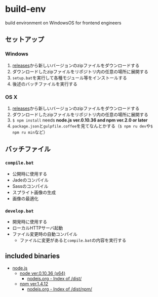 # build-env

build environment on WindowsOS for frontend engineers

## セットアップ

### Windows

1. [releases](https://github.com/tsukurite/build-env/releases)から新しいバージョンのzipファイルをダウンロードする
2. ダウンロードしたzipファイルをリポジトリ内の任意の場所に展開する
3. `setup.bat`を実行して各種モジュール等をインストールする
4. 後述のバッチファイルを実行する

### OS X

1. [releases](https://github.com/tsukurite/build-env/releases)から新しいバージョンのzipファイルをダウンロードする
2. ダウンロードしたzipファイルをリポジトリ内の任意の場所に展開する
3. `$ npm install` needs **node.js ver.0.10.36 and npm ver.2.0 or later**
4. `package.json`と`gulpfile.coffee`を見てなんとかする（`$ npm ru dev`や`$ npm ru min`など）

## バッチファイル

### `compile.bat`

- 公開時に使用する
- Jadeのコンパイル
- Sassのコンパイル
- スプライト画像の生成
- 画像の最適化

### `develop.bat`

- 開発時に使用する
- ローカルHTTPサーバ起動
- ファイル変更時の自動コンパイル
  - ファイルに変更があると`compile.bat`の内容を実行する

## included binaries

- [node.js](http://nodejs.org/)
  - [node ver.0.10.36 (x64)](http://nodejs.org/dist/v0.10.36/x64/node.exe)
    - [nodejs.org - Index of /dist/](http://nodejs.org/dist/)
  - [npm ver.1.4.12](http://nodejs.org/dist/npm/npm-1.4.12.zip)
    - [nodejs.org - Index of /dist/npm/](http://nodejs.org/dist/npm/)
